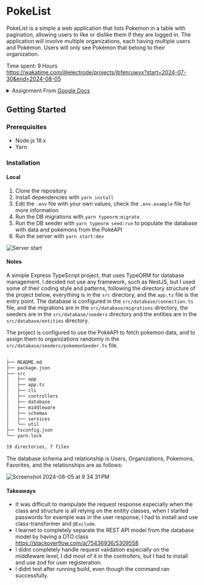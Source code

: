 # PokeList

PokeList is a simple a web application that lists Pokemon in a table with pagination, allowing users to like or dislike them if they are logged in. The application will involve multiple organizations, each having multiple users and Pokémon. Users will only see Pokémon that belong to their organization.

Time spent: 9 Hours <https://wakatime.com/@electrode/projects/jbfenruwvx?start=2024-07-30&end=2024-08-05>

<details>
  <summary>Assignment From <a href="https://docs.google.com/document/d/1LOb51__xqFaE7U7xK4cfat6fM4zY8lhVDj7CkD8qxy0/edit#heading=h.8uldosyqpvfb">Google Docs</a></summary>
  
### Overview

Create a web application that lists Pokemon in a table with pagination, allowing users to like or dislike them if they are logged in. The application will involve multiple organizations, each having multiple users and Pokémon. Users will only see Pokémon that belong to their organization.

**Backend: Node.js app with database (up to you to decide the framework and database)**

- Project Initialization: ✅
  - Set up a new Node.js project.
  - Design a database schema with tables for organizations, users, pokemons and favorites.
- Data Generation Script: ✅
  - Write a script to generate up to 10 random organizations.
  - Generate up to 10 random users for each organization.
- API Integration: ✅
  - Fetch Pokémon data from the PokéAPI and import it into the database.
  - Assign Pokémon to organizations randomly.
- User Authentication and Management: ✅
  - Add user registration with the ability to select an organization from a dropdown.
  - Add user login.

**Frontend: Svelte/React/SolidJS**

- Project Setup: ✅
  - Initialize the front-end project using your chosen framework (Svelte, React, or SolidJS).
- User Interface: ✅
  - Create auth pages.
  - Allow users to select their organization during registration, email and password fields (email verification can be omitted).
  - Design a basic page to display pokemon data in a table format, based on user’s organization. Users can only see pokemons from their organization. ✅
  - Implement buttons to like/unlike Pokémon for logged-in users.  
  - Implement table pagination.
- User Interaction:✅
  - Implement feature for likes/dislikes. 

> Please ensure that you set up the project as you would for a production application. Pay careful attention to security, error handling, and seamless communication, as these aspects will be reviewed in detail.

</details>

## Getting Started

### Prerequisites

- Node.js 18.x
- Yarn

### Installation

#### Local

1. Clone the repository
2. Install dependencies with `yarn install`
3. Edit the `.env` file with your own values, check the `.env.example` file for more information
4. Run the DB migrations with `yarn typeorm:migrate`
5. Run the DB seeder with `yarn typeorm seed:run` to populate the database with data and pokemons from the PokéAPI
6. Run the server with `yarn start:dev`

![Server start](https://i.imgur.com/PiaF0QD.png)

#### Notes

A simiple Express TypeScript project, that uses TypeORM for database management.
I decided not use any framework, such as NestJS, but I used some of their coding style and patterns,
following the directory structure of the project below, everything is in the `src` directory, and the `app.ts` file is the entry point.
The database is configured in the `src/database/connection.ts` file, and the migrations are in the `src/database/migrations` directory, the seeders are in the `src/database/seeders` directory and the entities are in the `src/database/entities` directory.

The project is configured to use the PokéAPI to fetch pokemon data, and to assign them to organizations randomly in the `src/database/seeders/pokemonSeeder.ts` file.

```bash
.
├── README.md
├── package.json
├── src
│   ├── app
│   ├── app.ts
│   ├── cli
│   ├── controllers
│   ├── database
│   ├── middleware
│   ├── schemas
│   ├── services
│   └── util
├── tsconfig.json
└── yarn.lock

19 directories, 7 files
```

The database schema and relationship is Users, Organizations, Pokemons, Favorites, and the relationships are as follows:

![Screenshot 2024-08-05 at 9 34 31 PM](
  https://imgur.com/bokLtZl.png
)

#### Takeaways

- It was difficult to manipulate the request response especially when the class and structure is all relying on the enitity classes, when I started passwords for example was in the user response, I had to install and use class-transformer and `@Exclude`.
- I learnet to  completely separate the REST API model from the database model by having a DTO class <https://stackoverflow.com/a/75436936/5309558>
- I didnt completely handle request validation especially on the middleware level, I did most of it in the controllers, but I had to install and use zod for user registeration.
- I didnt test after running build, even though the command ran successfully.
